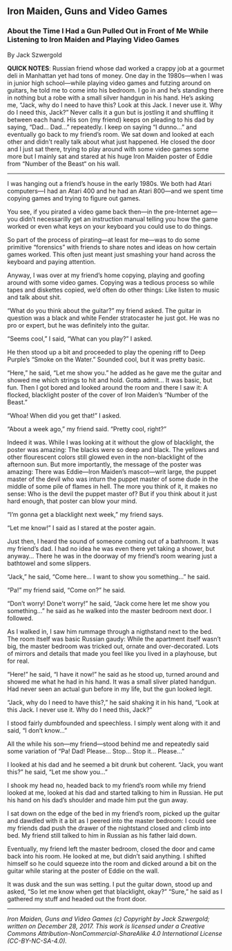 ## Iron Maiden, Guns and Video Games
### About the Time I Had a Gun Pulled Out in Front of Me While Listening to Iron Maiden and Playing Video Games

By Jack Szwergold

**QUICK NOTES**: Russian friend whose dad worked a crappy job at a gourmet deli in Manhattan yet had tons of money. One day in the 1980s—when I was in junior high school—while playing video games and futzing around on guitars, he told me to come into his bedroom. I go in and he’s standing there in nothing but a robe with a small silver handgun in his hand. He’s asking me, “Jack, why do I need to have this? Look at this Jack. I never use it. Why do I need this, Jack?” Never calls it a gun but is jostling it and shuffling it between each hand. His son (my friend) keeps on pleading to his dad by saying, “Dad… Dad…” repeatedly. I keep on saying “I dunno…” and eventually go back to my friend’s room. We sat down and looked at each other and didn’t really talk about what just happened. He closed the door and I just sat there, trying to play around with some video games some more but I mainly sat and stared at his huge Iron Maiden poster of Eddie from “Number of the Beast“ on his wall.

***

I was hanging out a friend’s house in the early 1980s. We both had Atari computers—I had an Atari 400 and he had an Atari 800—and we spent time copying games and trying to figure out games.

You see, if you pirated a video game back then—in the pre-Internet age—you didn’t necessarilly get an instruction manual telling you how the game worked or even what keys on your keyboard you could use to do things.

So part of the process of pirating—at least for me—was to do some primitive “forensics” with friends to share notes and ideas on how certain games worked. This often just meant just smashing your hand across the keyboard and paying attention.

Anyway, I was over at my friend’s home copying, playing and goofing around with some video games. Copying was a tedious process so while tapes and diskettes copied, we’d often do other things: Like listen to music and talk about shit.

“What do you think about the guitar?” my friend asked. The guitar in question was a black and white Fender stratocaster he just got. He was no pro or expert, but he was definitely into the guitar.

“Seems cool,” I said, “What can you play?” I asked.

He then stood up a bit and proceeded to play the opening riff to Deep Purple’s “Smoke on the Water.” Sounded cool, but it was pretty basic.

“Here,” he said, “Let me show you.” he added as he gave me the guitar and showed me which strings to hit and hold. Gotta admit… It was basic, but fun. Then I got bored and looked around the room and there I saw it: A flocked, blacklight poster of the cover of Iron Maiden’s “Number of the Beast.”

“Whoa! When did you get that!” I asked.

“About a week ago,” my friend said. “Pretty cool, right?”

Indeed it was. While I was looking at it without the glow of blacklight, the poster was amazing: The blacks were so deep and black. The yellows and other flourescent colors still glowed even in the non-blacklight of the afternoon sun. But more importantly, the message of the poster was amazing: There was Eddie—Iron Maiden’s mascot—writ large, the puppet master of the devil who was inturn the puppet master of some dude in the middle of some pile of flames in hell. The more you think of it, it makes no sense: Who is the devil the puppet master of? But if you think about it just hard enough, that poster can blow your mind.

“I’m gonna get a blacklight next week,” my friend says.

“Let me know!” I said as I stared at the poster again.

Just then, I heard the sound of someone coming out of a bathroom. It was my friend’s dad. I had no idea he was even there yet taking a shower, but anyway… There he was in the doorway of my friend’s room wearing just a bathtowel and some slippers.

“Jack,” he said, “Come here… I want to show you something…” he said.

“Pa!” my friend said, “Come on?” he said.

“Don’t worry! Done’t worry!” he said, “Jack come here let me show you something…” he said as he walked into the master bedroom next door. I followed.

As I walked in, I saw him rummage through a nigthstand next to the bed. The room itself was basic Russian gaudy: While the apartment itself wasn’t big, the master bedroom was tricked out, ornate and over-decorated. Lots of mirrors and details that made you feel like you lived in a playhouse, but for real.

“Here!” he said, “I have it now!” he said as he stood up, turned around and showed me what he had in his hand. It was a small sliver plated handgun. Had never seen an actual gun before in my life, but the gun looked legit.

“Jack, why do I need to have this?,” he said shaking it in his hand, “Look at this Jack. I never use it. Why do I need this, Jack?”

I stood fairly dumbfounded and speechless. I simply went along with it and said, “I don’t know…”

All the while his son—my friend—stood behind me and repeatedly said some variation of “Pa! Dad! Please… Stop… Stop it… Please…”

I looked at his dad and he seemed a bit drunk but coherent. “Jack, you want this?” he said, “Let me show you…”

I shook my head no, headed back to my friend’s room while my friend looked at me, looked at his dad and started talking to him in Russian. He put his hand on his dad’s shoulder and made him put the gun away.

I sat down on the edge of the bed in my friend’s room, picked up the guitar and dawdled with it a bit as I peered into the master bedroom: I could see my friends dad push the drawer of the nightstand closed and climb into bed. My friend still talked to him in Russian as his father laid down.

Eventually, my friend left the master bedroom, closed the door and came back into his room. He looked at me, but didn’t said anything. I shifted himself so he could squeeze into the room and dicked around a bit on the guitar while staring at the poster of Eddie on the wall.

It was dusk and the sun was setting. I put the guitar down, stood up and asked, “So let me know when get that blacklight, okay?” “Sure,” he said as I gathered my stuff and headed out the front door.

***

*Iron Maiden, Guns and Video Games (c) Copyright by Jack Szwergold; written on December 28, 2017. This work is licensed under a Creative Commons Attribution-NonCommercial-ShareAlike 4.0 International License (CC-BY-NC-SA-4.0).*
